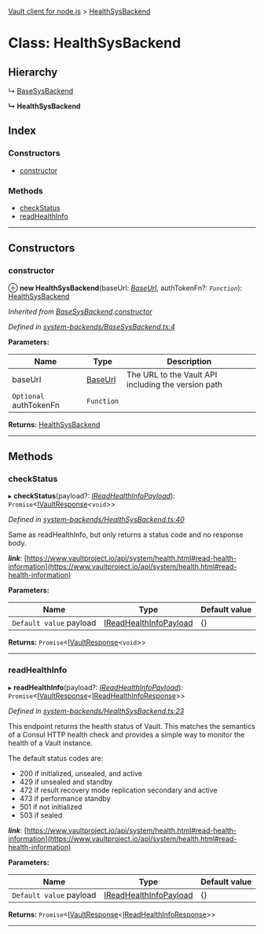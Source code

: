 [Vault client for node.js](../README.md) > [HealthSysBackend](../classes/healthsysbackend.md)

# Class: HealthSysBackend

## Hierarchy

↳  [BaseSysBackend](basesysbackend.md)

**↳ HealthSysBackend**

## Index

### Constructors

* [constructor](healthsysbackend.md#constructor)

### Methods

* [checkStatus](healthsysbackend.md#checkstatus)
* [readHealthInfo](healthsysbackend.md#readhealthinfo)

---

## Constructors

<a id="constructor"></a>

###  constructor

⊕ **new HealthSysBackend**(baseUrl: *[BaseUrl](../#baseurl)*, authTokenFn?: *`Function`*): [HealthSysBackend](healthsysbackend.md)

*Inherited from [BaseSysBackend](basesysbackend.md).[constructor](basesysbackend.md#constructor)*

*Defined in [system-backends/BaseSysBackend.ts:4](https://github.com/theogravity/vault-tacular/blob/ffc4ac1/src/system-backends/BaseSysBackend.ts#L4)*

**Parameters:**

| Name | Type | Description |
| ------ | ------ | ------ |
| baseUrl | [BaseUrl](../#baseurl) |  The URL to the Vault API including the version path |
| `Optional` authTokenFn | `Function` |

**Returns:** [HealthSysBackend](healthsysbackend.md)

___

## Methods

<a id="checkstatus"></a>

###  checkStatus

▸ **checkStatus**(payload?: *[IReadHealthInfoPayload](../interfaces/ihealthsysbackend.ireadhealthinfopayload.md)*): `Promise`<[IVaultResponse](../interfaces/ivaultresponse.md)<`void`>>

*Defined in [system-backends/HealthSysBackend.ts:40](https://github.com/theogravity/vault-tacular/blob/ffc4ac1/src/system-backends/HealthSysBackend.ts#L40)*

Same as readHealthInfo, but only returns a status code and no response body.

*__link__*: [https://www.vaultproject.io/api/system/health.html#read-health-information](https://www.vaultproject.io/api/system/health.html#read-health-information)

**Parameters:**

| Name | Type | Default value |
| ------ | ------ | ------ |
| `Default value` payload | [IReadHealthInfoPayload](../interfaces/ihealthsysbackend.ireadhealthinfopayload.md) |  {} |

**Returns:** `Promise`<[IVaultResponse](../interfaces/ivaultresponse.md)<`void`>>

___
<a id="readhealthinfo"></a>

###  readHealthInfo

▸ **readHealthInfo**(payload?: *[IReadHealthInfoPayload](../interfaces/ihealthsysbackend.ireadhealthinfopayload.md)*): `Promise`<[IVaultResponse](../interfaces/ivaultresponse.md)<[IReadHealthInfoResponse](../interfaces/ihealthsysbackend.ireadhealthinforesponse.md)>>

*Defined in [system-backends/HealthSysBackend.ts:23](https://github.com/theogravity/vault-tacular/blob/ffc4ac1/src/system-backends/HealthSysBackend.ts#L23)*

This endpoint returns the health status of Vault. This matches the semantics of a Consul HTTP health check and provides a simple way to monitor the health of a Vault instance.

The default status codes are:

*   200 if initialized, unsealed, and active
*   429 if unsealed and standby
*   472 if result recovery mode replication secondary and active
*   473 if performance standby
*   501 if not initialized
*   503 if sealed

*__link__*: [https://www.vaultproject.io/api/system/health.html#read-health-information](https://www.vaultproject.io/api/system/health.html#read-health-information)

**Parameters:**

| Name | Type | Default value |
| ------ | ------ | ------ |
| `Default value` payload | [IReadHealthInfoPayload](../interfaces/ihealthsysbackend.ireadhealthinfopayload.md) |  {} |

**Returns:** `Promise`<[IVaultResponse](../interfaces/ivaultresponse.md)<[IReadHealthInfoResponse](../interfaces/ihealthsysbackend.ireadhealthinforesponse.md)>>

___

